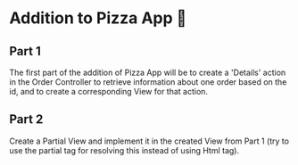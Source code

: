 # Addition to Pizza App 🍕 

## Part 1
The first part of the addition of Pizza App will be to create a 'Details' action in the Order Controller to retrieve information about one order based on the id, and to 
create a corresponding View for that action. 

## Part 2
Create a Partial View and implement it in the created View from Part 1 (try to use the partial tag for resolving this instead of using Html tag).
